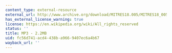 ```yaml
---
content_type: external-resource
external_url: http://www.archive.org/download/MITRES18.005/MITRES18_005S10_MaxMin_Summary_32K.mp3
has_external_license_warning: true
license: https://en.wikipedia.org/wiki/All_rights_reserved
status: ''
title: MP3 - 2.2MB
uid: fc56d741-acd4-438b-a966-9407ec6a4b67
wayback_url: ''
---
```

